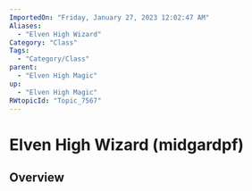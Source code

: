 ```yaml
---
ImportedOn: "Friday, January 27, 2023 12:02:47 AM"
Aliases:
  - "Elven High Wizard"
Category: "Class"
Tags:
  - "Category/Class"
parent:
  - "Elven High Magic"
up:
  - "Elven High Magic"
RWtopicId: "Topic_7567"
---
```

# Elven High Wizard (midgardpf)
## Overview
